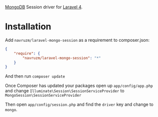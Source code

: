 [MongoDB](http://www.mongodb.org/) Session driver for [Laravel 4](http://laravel.com/).

Installation
============

Add `navruzm/laravel-mongo-session` as a requirement to composer.json:

```json
{
    "require": {
        "navruzm/laravel-mongo-session": "*"
    }
}
```
And then run `composer update`

Once Composer has updated your packages open up `app/config/app.php` and change `Illuminate\Session\SessionServiceProvider` to `MongoSession\SessionServiceProvider`

Then open `app/config/session.php` and find the `driver` key and change to `mongo`.